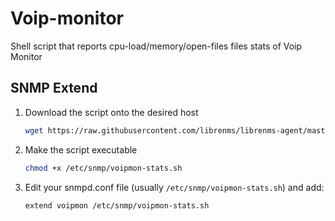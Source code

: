 # Voip-monitor

Shell script that reports cpu-load/memory/open-files files stats of Voip Monitor

## SNMP Extend

1.  Download the script onto the desired host

    ```bash
    wget https://raw.githubusercontent.com/librenms/librenms-agent/master/snmp/voipmon-stats.sh -O /etc/snmp/voipmon-stats.sh
    ```

2.  Make the script executable

    ```bash
    chmod +x /etc/snmp/voipmon-stats.sh
    ```

3.  Edit your snmpd.conf file (usually `/etc/snmp/voipmon-stats.sh`) and add:

    ```bash
    extend voipmon /etc/snmp/voipmon-stats.sh
    ```